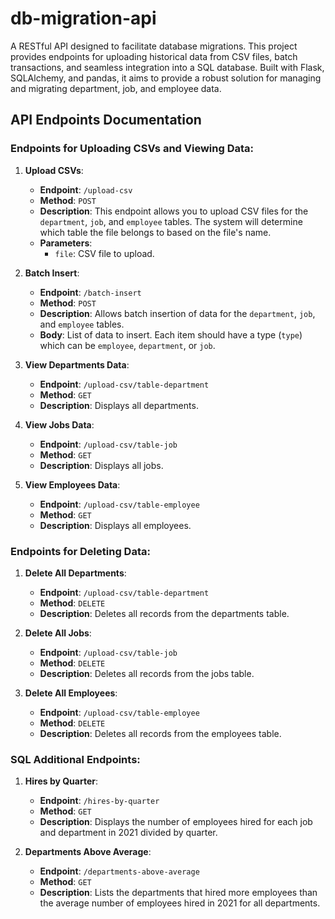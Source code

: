# db-migration-api
A RESTful API designed to facilitate database migrations. This project provides endpoints for uploading historical data from CSV files, batch transactions, and seamless integration into a SQL database. Built with Flask, SQLAlchemy, and pandas, it aims to provide a robust solution for managing and migrating department, job, and employee data.

## API Endpoints Documentation

### Endpoints for Uploading CSVs and Viewing Data:

1. **Upload CSVs**:
   - **Endpoint**: `/upload-csv`
   - **Method**: `POST`
   - **Description**: This endpoint allows you to upload CSV files for the `department`, `job`, and `employee` tables. The system will determine which table the file belongs to based on the file's name.
   - **Parameters**: 
     - `file`: CSV file to upload.

2. **Batch Insert**:
   - **Endpoint**: `/batch-insert`
   - **Method**: `POST`
   - **Description**: Allows batch insertion of data for the `department`, `job`, and `employee` tables.
   - **Body**: List of data to insert. Each item should have a type (`type`) which can be `employee`, `department`, or `job`.

3. **View Departments Data**:
   - **Endpoint**: `/upload-csv/table-department`
   - **Method**: `GET`
   - **Description**: Displays all departments.

4. **View Jobs Data**:
   - **Endpoint**: `/upload-csv/table-job`
   - **Method**: `GET`
   - **Description**: Displays all jobs.

5. **View Employees Data**:
   - **Endpoint**: `/upload-csv/table-employee`
   - **Method**: `GET`
   - **Description**: Displays all employees.

### Endpoints for Deleting Data:

1. **Delete All Departments**:
   - **Endpoint**: `/upload-csv/table-department`
   - **Method**: `DELETE`
   - **Description**: Deletes all records from the departments table.

2. **Delete All Jobs**:
   - **Endpoint**: `/upload-csv/table-job`
   - **Method**: `DELETE`
   - **Description**: Deletes all records from the jobs table.

3. **Delete All Employees**:
   - **Endpoint**: `/upload-csv/table-employee`
   - **Method**: `DELETE`
   - **Description**: Deletes all records from the employees table.

### SQL Additional Endpoints:

1. **Hires by Quarter**:
   - **Endpoint**: `/hires-by-quarter`
   - **Method**: `GET`
   - **Description**: Displays the number of employees hired for each job and department in 2021 divided by quarter.

2. **Departments Above Average**:
   - **Endpoint**: `/departments-above-average`
   - **Method**: `GET`
   - **Description**: Lists the departments that hired more employees than the average number of employees hired in 2021 for all departments.

